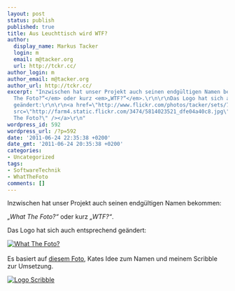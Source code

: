 ```yaml
---
layout: post
status: publish
published: true
title: Aus Leuchttisch wird WTF?
author:
  display_name: Markus Tacker
  login: m
  email: m@tacker.org
  url: http://tckr.cc/
author_login: m
author_email: m@tacker.org
author_url: http://tckr.cc/
excerpt: "Inzwischen hat unser Projekt auch seinen endgültigen Namen bekommen: \r\n\r\n<em>„What
  The Foto?“</em> oder kurz <em>„WTF?“</em>.\r\n\r\nDas Logo hat sich auch entsprechend
  geändert:\r\n\r\n<a href=\"http://www.flickr.com/photos/tacker/sets/72157626379556132/\"><img
  src=\"http://farm4.static.flickr.com/3474/5814023521_dfe04a40c8.jpg\" alt=\"What
  The Foto?\" /></a>\r\n"
wordpress_id: 592
wordpress_url: /?p=592
date: '2011-06-24 22:35:38 +0200'
date_gmt: '2011-06-24 20:35:38 +0200'
categories:
- Uncategorized
tags:
- SoftwareTechnik
- WhatTheFoto
comments: []
---
```

<p>Inzwischen hat unser Projekt auch seinen endgültigen Namen bekommen: </p>
<p><em>„What The Foto?“</em> oder kurz <em>„WTF?“</em>.</p>
<p>Das Logo hat sich auch entsprechend geändert:</p>
<p><a href="http://www.flickr.com/photos/tacker/sets/72157626379556132/"><img src="http://farm4.static.flickr.com/3474/5814023521_dfe04a40c8.jpg" alt="What The Foto?" /></a><br />
<a id="more"></a><a id="more-592"></a><br />
Es basiert auf <a href="http://www.flickr.com/photos/jordanlloyd/5314553395/in/set-72157625725750162">diesem Foto</a>, Kates Idee zum Namen und meinem Scribble zur Umsetzung.</p>
<p><a href="http://www.flickr.com/photos/tacker/5692772062/in/set-72157626379556132"><img src="http://farm6.static.flickr.com/5110/5692772062_a500097bd5.jpg" alt="Logo Scribble" /></a></p>
